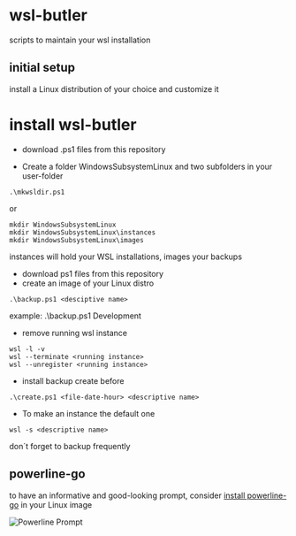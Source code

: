 # wsl-butler
scripts to maintain your wsl installation
## initial setup
install a Linux distribution of your choice and customize it

# install wsl-butler
* download .ps1 files from this repository

* Create a folder WindowsSubsystemLinux and two subfolders in your user-folder
```
.\mkwsldir.ps1
```
or
```
mkdir WindowsSubsystemLinux
mkdir WindowsSubsystemLinux\instances
mkdir WindowsSubsystemLinux\images
```
instances will hold your WSL installations, images your backups
* download ps1 files from this repository
* create an image of your Linux distro
```
.\backup.ps1 <desciptive name>
```
example: .\backup.ps1 Development
* remove running wsl instance
```
wsl -l -v
wsl --terminate <running instance>
wsl --unregister <running instance>
```
* install backup create before
```
.\create.ps1 <file-date-hour> <descriptive name>
```
* To make an instance the default one
```
wsl -s <descriptive name>
```
don´t forget to backup frequently 

## powerline-go
to have an informative and good-looking prompt, consider [install powerline-go](https://github.com/justjanne/powerline-go#installation) in your Linux image

![Powerline Prompt](https://raw.github.com/holgerimbery/wsl-butler/main/powerline-go.png)

